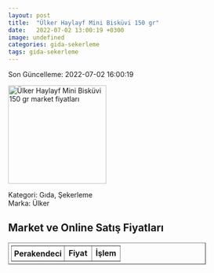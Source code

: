 ```yaml
---
layout: post
title:  "Ülker Haylayf Mini Bisküvi 150 gr"
date:   2022-07-02 13:00:19 +0300
image: undefined
categories: gida-sekerleme
tags: gida-sekerleme
---
```


Son Güncelleme: 2022-07-02 16:00:19

<img src="undefined" width="200" alt="Ülker Haylayf Mini Bisküvi 150 gr market fiyatları" />

Kategori: Gıda, Şekerleme
<br />
Marka: Ülker

<h2>Market ve Online Satış Fiyatları</h2>

<table border="1" style="padding: 5px;width:80%;">
  <tr>
    <td style="padding: 5px;"><strong>Perakendeci</strong></td>
    <td><strong>Fiyat</strong></td>
    <td><strong>İşlem</strong></td>
  </tr>
  
</table>
